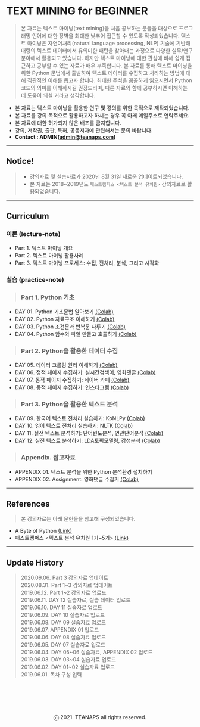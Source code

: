 # TEXT MINING for BEGINNER
> 본 자료는 텍스트 마이닝(text mining)을 처음 공부하는 분들을 대상으로 프로그래밍 언어에 대한 장벽을 최대한 낮추어 접근할 수 있도록 작성되었습니다. 텍스트 마이닝은 자연어처리(natural language processing, NLP) 기술에 기반해 대량의 텍스트 데이터에서 유의미한 패턴을 찾아내는 과정으로 다양한 실무/연구 분야에서 활용되고 있습니다. 하지만 텍스트 마이닝에 대한 관심에 비해 쉽게 접근하고 공부할 수 있는 자료가 매우 부족합니다. 본 자료를 통해 텍스트 마이닝을 위한 Python 문법에서 출발하여 텍스트 데이터를 수집하고 처리하는 방법에 대해 직관적인 이해를 돕고자 합니다. 최대한 주석을 꼼꼼하게 읽으시면서 Python 코드의 의미를 이해하시길 권장드리며, 다른 자료와 함께 공부하시면 이해하는 데 도움이 되실 거라고 생각합니다.

- 본 자료는 텍스트 마이닝을 활용한 연구 및 강의를 위한 목적으로 제작되었습니다.
- 본 자료를 강의 목적으로 활용하고자 하시는 경우 꼭 아래 메일주소로 연락주세요.
- 본 자료에 대한 허가되지 않은 배포를 금지합니다.
- 강의, 저작권, 출판, 특허, 공동저자에 관련해서는 문의 바랍니다.
- **Contact : ADMIN(admin@teanaps.com)**

---
## Notice!
> - 강의자료 및 실습자료가 2020년 8월 31일 새로운  업데이트되었습니다.
> - 본 자료는 2018~2019년도 `패스트캠퍼스 <텍스트 분석 유치원>` 강의자료로 활용되었습니다.

---
## Curriculum

### 이론 (lecture-note)
- Part 1. 텍스트 마이닝 개요
- Part 2. 텍스트 마이닝 활용사례
- Part 3. 텍스트 마이닝 프로세스: 수집, 전처리, 분석, 그리고 시각화

### 실습 (practice-note)
> ### Part 1. Python 기초
- DAY 01. Python 기초문법 알아보기 [(Colab)](https://colab.research.google.com/github/fingeredman/text-mining-for-beginner/blob/master/practice-note/01_text-mining-for-beginner_python-basic.ipynb)
- DAY 02. Python 자료구조 이해하기 [(Colab)](https://colab.research.google.com/github/fingeredman/text-mining-for-beginner/blob/master/practice-note/02_text-mining-for-beginner_python-data-structure.ipynb)
- DAY 03. Python 조건문과 반복문 다루기 [(Colab)](https://colab.research.google.com/github/fingeredman/text-mining-for-beginner/blob/master/practice-note/03_text-mining-for-beginner_python-conditional%26loop.ipynb)
- DAY 04. Python 함수와 파일 만들고 호출하기 [(Colab)](https://colab.research.google.com/github/fingeredman/text-mining-for-beginner/blob/master/practice-note/04_text-mining-for-beginner_python-function%26file.ipynb)

> ### Part 2. Python을 활용한 데이터 수집
- DAY 05. 데이터 크롤링 원리 이해하기 [(Colab)](https://colab.research.google.com/github/fingeredman/text-mining-for-beginner/blob/master/practice-note/05_text-mining-for-beginner_python-crawling-intro.ipynb)
- DAY 06. 정적 페이지 수집하기: 실시간검색어, 영화댓글 [(Colab)](https://colab.research.google.com/github/fingeredman/text-mining-for-beginner/blob/master/practice-note/06_text-mining-for-beginner_python-crawling-practice-1.ipynb)
- DAY 07. 동적 페이지 수집하기: 네이버 카페 [(Colab)](https://colab.research.google.com/github/fingeredman/text-mining-for-beginner/blob/master/practice-note/07_text-mining-for-beginner_python-crawling-practice-2.ipynb)
- DAY 08. 동적 페이지 수집하기: 인스타그램 [(Colab)](https://colab.research.google.com/github/fingeredman/text-mining-for-beginner/blob/master/practice-note/08_text-mining-for-beginner_python-crawling-practice-3.ipynb)

> ### Part 3. Python을 활용한 텍스트 분석
- DAY 09. 한국어 텍스트 전처리 실습하기: KoNLPy [(Colab)](https://colab.research.google.com/github/fingeredman/text-mining-for-beginner/blob/master/practice-note/09_text-mining-for-beginner_python-korean-nlp.ipynb)
- DAY 10. 영어 텍스트 전처리 실습하기: NLTK [(Colab)](https://colab.research.google.com/github/fingeredman/text-mining-for-beginner/blob/master/practice-note/10_text-mining-for-beginner_python-english-nlp.ipynb)
- DAY 11. 실전 텍스트 분석하기: 단어빈도분석, 연관단어분석 [(Colab)](https://colab.research.google.com/github/fingeredman/text-mining-for-beginner/blob/master/practice-note/11_text-mining-for-beginner_python-text-analysis-1.ipynb)
- DAY 12. 실전 텍스트 분석하기: LDA토픽모델링, 감성분석 [(Colab)](https://colab.research.google.com/github/fingeredman/text-mining-for-beginner/blob/master/practice-note/12_text-mining-for-beginner_python-text-analysis-2.ipynb)

> ### Appendix. 참고자료
- APPENDIX 01. 텍스트 분석을 위한 Python 분석환경 설치하기
- APPENDIX 02. Assignment: 영화댓글 수집기 [(Colab)](https://colab.research.google.com/github/fingeredman/text-mining-for-beginner/blob/master/practice-note/text-mining-for-beginner-appendix2.ipynb)
---
## References
> 본 강의자료는 아래 문헌들을 참고해 구성되었습니다.
- A Byte of Python [(Link)](https://python.swaroopch.com/)
- 패스트캠퍼스 <텍스트 분석 유치원 1기~5기> [(Link)](https://www.fastcampus.co.kr/data_class_textmining/)

---
## Update History
> 2020.09.06. Part 3 강의자료 업데이트  
2020.08.31. Part 1\~3 강의자료 업데이트  
2019.06.12. Part 1\~2 강의자료 업로드  
2019.06.11. DAY 12 실습자료, 실습 데이터 업로드  
2019.06.10. DAY 11 실습자료 업로드  
2019.06.09. DAY 10 실습자료 업로드  
2019.06.08. DAY 09 실습자료 업로드  
2019.06.07. APPENDIX 01 업로드  
2019.06.06. DAY 08 실습자료 업로드  
2019.06.05. DAY 07 실습자료 업로드  
2019.06.04. DAY 05\~06 실습자료, APPENDIX 02 업로드  
2019.06.03. DAY 03\~04 실습자료 업로드  
2019.06.02. DAY 01\~02 실습자료 업로드  
2019.06.01. 목차 구성 입력  

<br><br>
---
<center>ⓒ 2021. TEANAPS all rights reserved.</center>
